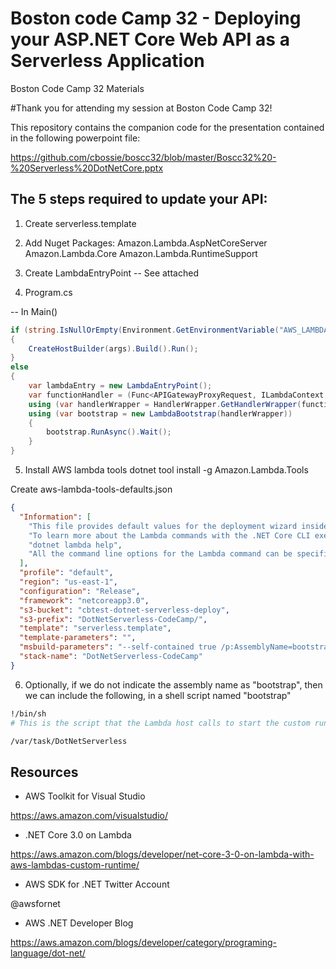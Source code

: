 # Boston code Camp 32 - Deploying your ASP.NET Core Web API as a Serverless Application
Boston Code Camp 32 Materials

#Thank you for attending my session at Boston Code Camp 32!

This repository contains the companion code for the presentation contained in the following powerpoint file:

https://github.com/cbossie/boscc32/blob/master/Boscc32%20-%20Serverless%20DotNetCore.pptx

## The 5 steps required to update your API:

1) Create serverless.template

2) Add Nuget Packages:
Amazon.Lambda.AspNetCoreServer
Amazon.Lambda.Core
Amazon.Lambda.RuntimeSupport

3) Create LambdaEntryPoint
-- See attached

4) Program.cs

-- In Main()
```csharp
if (string.IsNullOrEmpty(Environment.GetEnvironmentVariable("AWS_LAMBDA_FUNCTION_NAME")))
{
	CreateHostBuilder(args).Build().Run();
}
else
{
	var lambdaEntry = new LambdaEntryPoint();
	var functionHandler = (Func<APIGatewayProxyRequest, ILambdaContext, Task<APIGatewayProxyResponse>>)(lambdaEntry.FunctionHandlerAsync);
	using (var handlerWrapper = HandlerWrapper.GetHandlerWrapper(functionHandler, new JsonSerializer()))
	using (var bootstrap = new LambdaBootstrap(handlerWrapper))
	{
		bootstrap.RunAsync().Wait();
	}
}
```

5) Install AWS lambda tools
dotnet tool install -g Amazon.Lambda.Tools

Create aws-lambda-tools-defaults.json

```json
{
  "Information": [
    "This file provides default values for the deployment wizard inside Visual Studio and the AWS Lambda commands added to the .NET Core CLI.",
    "To learn more about the Lambda commands with the .NET Core CLI execute the following command at the command line in the project root directory.",
    "dotnet lambda help",
    "All the command line options for the Lambda command can be specified in this file."
  ],
  "profile": "default",
  "region": "us-east-1",
  "configuration": "Release",
  "framework": "netcoreapp3.0",
  "s3-bucket": "cbtest-dotnet-serverless-deploy",  
  "s3-prefix": "DotNetServerless-CodeCamp/",
  "template": "serverless.template",
  "template-parameters": "",
  "msbuild-parameters": "--self-contained true /p:AssemblyName=bootstrap",
  "stack-name": "DotNetServerless-CodeCamp"
} 
```

6) Optionally, if we do not indicate the assembly name as "bootstrap", then we can include the following, in a shell script named "bootstrap"

```bash
!/bin/sh
# This is the script that the Lambda host calls to start the custom runtime.

/var/task/DotNetServerless
```

## Resources
- AWS Toolkit for Visual Studio

https://aws.amazon.com/visualstudio/
- .NET Core 3.0 on Lambda

https://aws.amazon.com/blogs/developer/net-core-3-0-on-lambda-with-aws-lambdas-custom-runtime/
- AWS SDK for .NET Twitter Account

@awsfornet
- AWS .NET Developer Blog

https://aws.amazon.com/blogs/developer/category/programing-language/dot-net/


